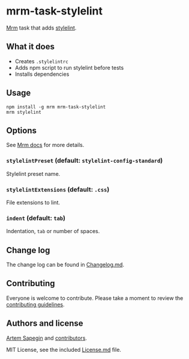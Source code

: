# mrm-task-stylelint

[Mrm](https://github.com/sapegin/mrm) task that adds [stylelint](https://stylelint.io/).

## What it does

* Creates `.stylelintrc`
* Adds npm script to run stylelint before tests
* Installs dependencies

## Usage

```
npm install -g mrm mrm-task-stylelint
mrm stylelint
```

## Options

See [Mrm docs](https://github.com/sapegin/mrm#usage) for more details.

### `stylelintPreset` (default: `stylelint-config-standard`)

Stylelint preset name.

### `stylelintExtensions` (default: `.css`)

File extensions to lint.

### `indent` (default: `tab`)

Indentation, `tab` or number of spaces.

## Change log

The change log can be found in [Changelog.md](Changelog.md).

## Contributing

Everyone is welcome to contribute. Please take a moment to review the [contributing guidelines](../../Contributing.md).

## Authors and license

[Artem Sapegin](http://sapegin.me) and [contributors](https://github.com/sapegin/mrm-tasks/graphs/contributors).

MIT License, see the included [License.md](License.md) file.
